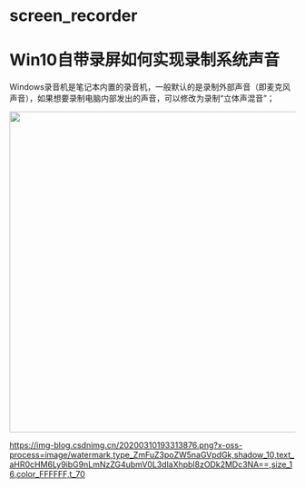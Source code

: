 # screen_recorder

# Win10自带录屏如何实现录制系统声音

Windows录音机是笔记本内置的录音机，一般默认的是录制外部声音（即麦克风声音），如果想要录制电脑内部发出的声音，可以修改为录制“立体声混音”；

<img alt="" height="566" src="https://img-blog.csdnimg.cn/20200310193313876.png?x-oss-process=image/watermark,type_ZmFuZ3poZW5naGVpdGk,shadow_10,text_aHR0cHM6Ly9ibG9nLmNzZG4ubmV0L3dlaXhpbl8zODk2MDc3NA==,size_16,color_FFFFFF,t_70" width="942">

https://img-blog.csdnimg.cn/20200310193313876.png?x-oss-process=image/watermark,type_ZmFuZ3poZW5naGVpdGk,shadow_10,text_aHR0cHM6Ly9ibG9nLmNzZG4ubmV0L3dlaXhpbl8zODk2MDc3NA==,size_16,color_FFFFFF,t_70
